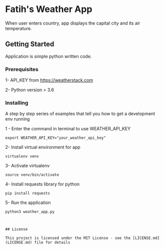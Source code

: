 # Fatih's Weather App

When user enters country, app displays the capital city and its air temperature.

## Getting Started

Application is simple python written code.

### Prerequisites

1- API_KEY from https://weatherstack.com 

2- Python version > 3.6

### Installing

A step by step series of examples that tell you how to get a development env running

1 - Enter the command in terminal to use WEATHER_API_KEY

```
export WEATHER_API_KEY="your_weather_api_key"
```
2- Install virtual environment for app

```
virtualenv venv
```
3- Activate virtualenv

```
source venv/bin/activate
```

4- Install requests library for python

```
pip install requests

```
5- Run the application

```
python3 weather_app.py



## License

This project is licensed under the MIT License - see the [LICENSE.md](LICENSE.md) file for details

